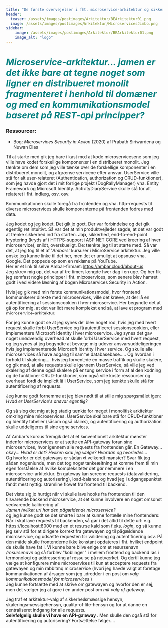 ```yaml
---
title: "De første overvejelser i fht. microservice-arkitektur og sikkerhed."
header:
  teaser: /assets/images/postimages/Arkitektur/BEArkitektur01.png
  image: /assets/images/postimages/Arkitektur/MicroservicesJimbo.png
sidebar:
    image: /assets/images/postimages/Arkitektur/BEArkitektur01.png
    image_alt: "logo"
---
```


<h1 style="color: teal"><i>Microservice-arkitektur... jamen er det ikke bare at tegne noget som ligner en distribueret monolit fragmenteret i henhold til domæner og med en kommunikationsmodel baseret på REST-api principper?</i></h1>
<p style="text-align; justify">
<h3>Ressourcer:</h3>
<ul>
    <li>Bog: <i> Microservices Security in Action </i> (2020) af Prabath Siriwardena og Nuwan Dias </li>
</ul>
</p>

<p style="text-align; justify">
Til at starte med gik jeg bare i kast med at kode microservicesene som jeg ville have kodet forskellige komponenter i en distribueret monolit. Jeg tænkte om dem som jeg ville tænke over de forskellige komponenter i en distribueret monolit, og afgrænse servicene efter ansvar. UserService ville stå for alt user-relateret (Authentication, authorization og CRUD-funktioner), som jeg havde gjort det i mit forrige projekt (DogRallyManager) vha. Entity Framework og Microsoft Identity. ActivityDiaryService skulle stå for alt relateret i fht. indlæg, osv. osv.
</p>
<p style="text-align; justify">
Kommunikationen skulle foregå fra frontenden og vha. http-requests til diverse microservices skulle komponenterne på frontenden fodres med data.
</p>
<p style="text-align; justify">
Jeg kodet og jeg kodet. Det gik jo godt. Der var forbindelse og det gik egentlig ret intuitivt. Så var det at min produktvejleder sagde, at det var godt at tænke sikkerhed ind fra starten. Jaja, sikkerhed, end-to-end-point kryptering (kryds af i HTTPS-support i ASP NET CORE ved kreering af hver microservice), snildt, overskueligt. Det tænkte jeg til at starte med. Så var det, at jeg tog til et af '<i>Ambars</i>' kursuser i MicroService arkitektur. Jeg ville ønske jeg kunne linke til det her, men det er umuligt at opsnuse vha. Google. Det poppede op som en reklame på YouTube. 
<br>
Her er et link til selve Ambar-firmaet: <a href="https://ambar.cloud/about-us"> https://ambar.cloud/about-us </a>
<br>
Jeg skrev mig op, det var af tre timers længde hver dag i en uge. Og her fik jeg sømfast nogle principper i fht. microservices, som senere blev hamret godt i ved videre læsning af bogen Microservices Security in Action. 
</p>
<p style="text-align; justify">
Hvis jeg gik med min første kommunikationsmodel, hvor frontend kommunikerer direkte med microservices, ville det kræve, at der lå en autentificering af sessionscookien i hver microservice. Her begyndte det at gå op for mig, at det var lidt mere komplekst end så, at lave et program med microservice-arkitektur. 
</p 
<p style="text-align; justify">
For jeg kunne godt se at jeg synes det blev noget rod, hvis jeg med hvert request skulle forbi UserService og få autentificeret sessionscookien, eller implementere Microsoft Identity i hver microservice. Jeg synes det gav noget unødvendig overhead at skulle forbi UserService med hvert request, og jeg synes at jeg begyndte at bevæge mig udover ansvarsuddeligeringen hvis jeg implementerede Microsoft Identity i hver service. Og skulle alle microservices så have adgang til samme databasebase..... Og hvordan i forhold til skalering.... hvis jeg forventede en masse traffik og skulle skalere, og gik med, at alle requests skulle igennem UserService, så ville jeg ved skalering af denne også skalere på en tung service i form af al den kodning og de funktioner CRUD-funktioner, som også ville koste ressourser og overhead fordi de implicit lå i UserService, som jeg tænkte skulle stå for autentificering af requests. 
</p>
<p style="text-align; justify">
Jeg kunne godt fornemme at jeg blev nødt til at stille mig spørgsmålet igen: <i>Hvad er UserService's ansvar egentlig?</i> 
</p>

<p style="text-align; justify">
Og så slog det mig at jeg stadig tænkte for meget i monolitisk arkitektur omkring mine microservices. UserService skal bare stå for CRUD-funktioner og Identity tabeller (såsom også claims), og autentificering og authorization skulle uddeligeres til sine egne services. 
</p>

<p style="text-align; justify">
Af Ambar's kursus fremgik det at et konventionelt arkitektur mønster indenfor microservices er at sætte en API-gateway foran sine microservices, hvor igennem alle requests fra frontenden går. En Gateway... okay... <i> Hvad er det? </i> <i> Hvilken skal jeg vælge? </i> <i> Hvordan og hvorledes... </i>
<br> 
Og hvorfor er det gateways er sådan et velkendt mønster? Svar fik jeg sådan nogenlunde, men det tog noget tankeæltning at komme frem til min egen forståelse af hvilke kompleksiteter det gør nemmere i en microservice-arkitektur. 
En gateway kan screene requests (datavalidering, autentificering og autorisering), load-balance og hvad jeg i udgangspunktet fandt mest nyttig: strømline flowet fra frontend til backend.
</p>
<p style="text-align; justify">
Det viste sig jo hurtigt når vi skulle lave hooks fra frontenden til den tilsvarende backend microservice, at det kunne involvere en noget omsonst vedvarende kalibrering af
<br>
<i> Jamen hvilket url har den pågældende microservice? </i>
<br>
og jeg kunne godt se det smarte i bare at kunne fortælle mine frontenders: Når i skal lave requests til backenden, så gør i det altid til dette url: e.g. https://localhost:8000 med en et resurse kald som f.eks. <i>login</i>, og så kunne jeg selv stå for at dirigere korrekt fra gatewayen og til pågældende microservice, og udsætte requesten for validering og autentificering osv. På den måde skulle frontenderne ikke konstant opdateres i fht. hvilket endpoint de skulle have fat i. Vi kunne bare blive enige om et resursenavn <i> /resursenavn </i> og så forblev "koblingen" i mellem frontend og backend løs i termonologi og addressering af ressurse på netværket. Og dertil kunne jeg vælge at konfigurere mine microservices til kun at acceptere requests fra gatewayen og min rabbitmq microservice (hvori jeg havde valgt at foretage kommunikationen af årsager som jeg udredder i en post om <i> valg kommunikationsmodel for microservices </i>)
<br> Jeg kunne fortsætte med at skrive om gatewayen og hvorfor den er sej, men det vælger jeg at gøre i en anden post om <i>mit valg af gateway.</i>  
</p>
<p style="text-align; justify">
Jeg traf et arkitektur-valg af sikkerhedsmæssige hensyn, skaleringsmæssigehensyn, quality-of-life-hensyn og for at danne en centraliseret indgang for alle requests. 
<br>
<b> Selvfølgelig skulle vi have en API-gateway </b>. Men skulle den også stå for autentificering og autorisering? Fortsættelse følger....
</p> 



<br> 
<br>

<br>



